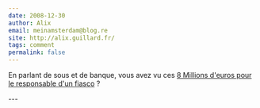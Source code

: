 ```yaml
---
date: 2008-12-30
author: Alix
email: meinamsterdam@blog.re
site: http://alix.guillard.fr/
tags: comment
permalink: false
---
```


<p>
En parlant de sous et de banque, vous avez vu ces <a href="http://www.7sur7.be/7s7/fr/1536/Economie/article/detail/580725/2008/12/30/L-ancien-patron-d-ABN-Amro-recoit-8-millions-d-euros.dhtml">8 Millions d'euros pour le responsable d'un fiasco</a> ?
</p>
---
